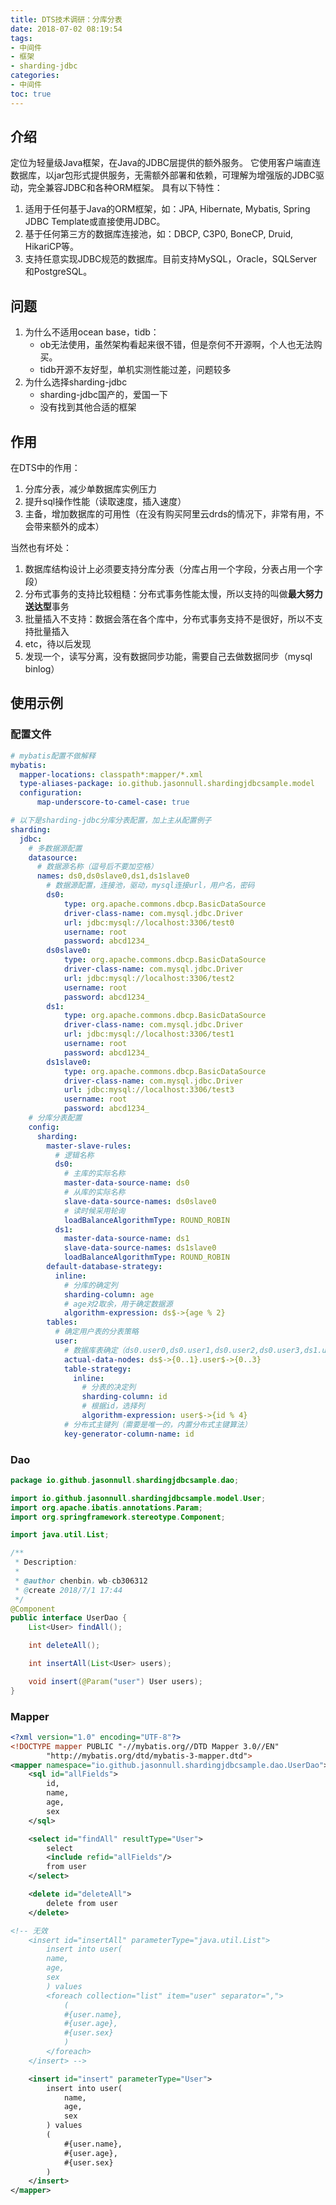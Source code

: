```yaml
---
title: DTS技术调研：分库分表
date: 2018-07-02 08:19:54
tags:
- 中间件
- 框架
- sharding-jdbc
categories:
- 中间件
toc: true
---
```

## 介绍
定位为轻量级Java框架，在Java的JDBC层提供的额外服务。 它使用客户端直连数据库，以jar包形式提供服务，无需额外部署和依赖，可理解为增强版的JDBC驱动，完全兼容JDBC和各种ORM框架。
具有以下特性：
1. 适用于任何基于Java的ORM框架，如：JPA, Hibernate, Mybatis, Spring JDBC Template或直接使用JDBC。
2. 基于任何第三方的数据库连接池，如：DBCP, C3P0, BoneCP, Druid, HikariCP等。
3. 支持任意实现JDBC规范的数据库。目前支持MySQL，Oracle，SQLServer和PostgreSQL。

## 问题
1. 为什么不适用ocean base，tidb：
    - ob无法使用，虽然架构看起来很不错，但是奈何不开源啊，个人也无法购买。
    - tidb开源不友好型，单机实测性能过差，问题较多
2. 为什么选择sharding-jdbc
    - sharding-jdbc国产的，爱国一下
    - 没有找到其他合适的框架

<!-- more -->
## 作用
在DTS中的作用：
1. 分库分表，减少单数据库实例压力
2. 提升sql操作性能（读取速度，插入速度）
3. 主备，增加数据库的可用性（在没有购买阿里云drds的情况下，非常有用，不会带来额外的成本）

当然也有坏处：
1. 数据库结构设计上必须要支持分库分表（分库占用一个字段，分表占用一个字段）
2. 分布式事务的支持比较粗糙：分布式事务性能太慢，所以支持的叫做**最大努力送达型**事务
3. 批量插入不支持：数据会落在各个库中，分布式事务支持不是很好，所以不支持批量插入
4. etc，待以后发现
5. 发现一个，读写分离，没有数据同步功能，需要自己去做数据同步（mysql binlog）

## 使用示例
### 配置文件
```yaml
# mybatis配置不做解释
mybatis:
  mapper-locations: classpath*:mapper/*.xml
  type-aliases-package: io.github.jasonnull.shardingjdbcsample.model
  configuration:
      map-underscore-to-camel-case: true

# 以下是sharding-jdbc分库分表配置，加上主从配置例子
sharding:
  jdbc:
    # 多数据源配置
    datasource:
      # 数据源名称（逗号后不要加空格）
      names: ds0,ds0slave0,ds1,ds1slave0
        # 数据源配置，连接池，驱动，mysql连接url，用户名，密码
        ds0:
            type: org.apache.commons.dbcp.BasicDataSource
            driver-class-name: com.mysql.jdbc.Driver
            url: jdbc:mysql://localhost:3306/test0
            username: root
            password: abcd1234_
        ds0slave0:
            type: org.apache.commons.dbcp.BasicDataSource
            driver-class-name: com.mysql.jdbc.Driver
            url: jdbc:mysql://localhost:3306/test2
            username: root
            password: abcd1234_
        ds1:
            type: org.apache.commons.dbcp.BasicDataSource
            driver-class-name: com.mysql.jdbc.Driver
            url: jdbc:mysql://localhost:3306/test1
            username: root
            password: abcd1234_
        ds1slave0:
            type: org.apache.commons.dbcp.BasicDataSource
            driver-class-name: com.mysql.jdbc.Driver
            url: jdbc:mysql://localhost:3306/test3
            username: root
            password: abcd1234_
    # 分库分表配置
    config:
      sharding:
        master-slave-rules:
          # 逻辑名称
          ds0:
            # 主库的实际名称
            master-data-source-name: ds0
            # 从库的实际名称
            slave-data-source-names: ds0slave0
            # 读时候采用轮询
            loadBalanceAlgorithmType: ROUND_ROBIN
          ds1:
            master-data-source-name: ds1
            slave-data-source-names: ds1slave0
            loadBalanceAlgorithmType: ROUND_ROBIN
        default-database-strategy:
          inline:
            # 分库的确定列
            sharding-column: age
            # age对2取余，用于确定数据源
            algorithm-expression: ds$->{age % 2}
        tables:
          # 确定用户表的分表策略
          user:
            # 数据库表确定（ds0.user0,ds0.user1,ds0.user2,ds0.user3,ds1.user0,ds1.user1,ds1.user2,ds1.user3)
            actual-data-nodes: ds$->{0..1}.user$->{0..3}
            table-strategy:
              inline:
                # 分表的决定列
                sharding-column: id
                # 根据id，选择列
                algorithm-expression: user$->{id % 4}
            # 分布式主键列（需要是唯一的，内置分布式主键算法）
            key-generator-column-name: id
```
### Dao
```java
package io.github.jasonnull.shardingjdbcsample.dao;

import io.github.jasonnull.shardingjdbcsample.model.User;
import org.apache.ibatis.annotations.Param;
import org.springframework.stereotype.Component;

import java.util.List;

/**
 * Description:
 *
 * @author chenbin，wb-cb306312
 * @create 2018/7/1 17:44
 */
@Component
public interface UserDao {
    List<User> findAll();

    int deleteAll();

    int insertAll(List<User> users);

    void insert(@Param("user") User users);
}

```
### Mapper
```xml
<?xml version="1.0" encoding="UTF-8"?>
<!DOCTYPE mapper PUBLIC "-//mybatis.org//DTD Mapper 3.0//EN"
        "http://mybatis.org/dtd/mybatis-3-mapper.dtd">
<mapper namespace="io.github.jasonnull.shardingjdbcsample.dao.UserDao">
    <sql id="allFields">
        id,
        name,
        age,
        sex
    </sql>

    <select id="findAll" resultType="User">
        select
        <include refid="allFields"/>
        from user
    </select>

    <delete id="deleteAll">
        delete from user
    </delete>

<!-- 无效
    <insert id="insertAll" parameterType="java.util.List">
        insert into user(
        name,
        age,
        sex
        ) values
        <foreach collection="list" item="user" separator=",">
            (
            #{user.name},
            #{user.age},
            #{user.sex}
            )
        </foreach>
    </insert> -->

    <insert id="insert" parameterType="User">
        insert into user(
            name,
            age,
            sex
        ) values
        (
            #{user.name},
            #{user.age},
            #{user.sex}
        )
    </insert>
</mapper>
```